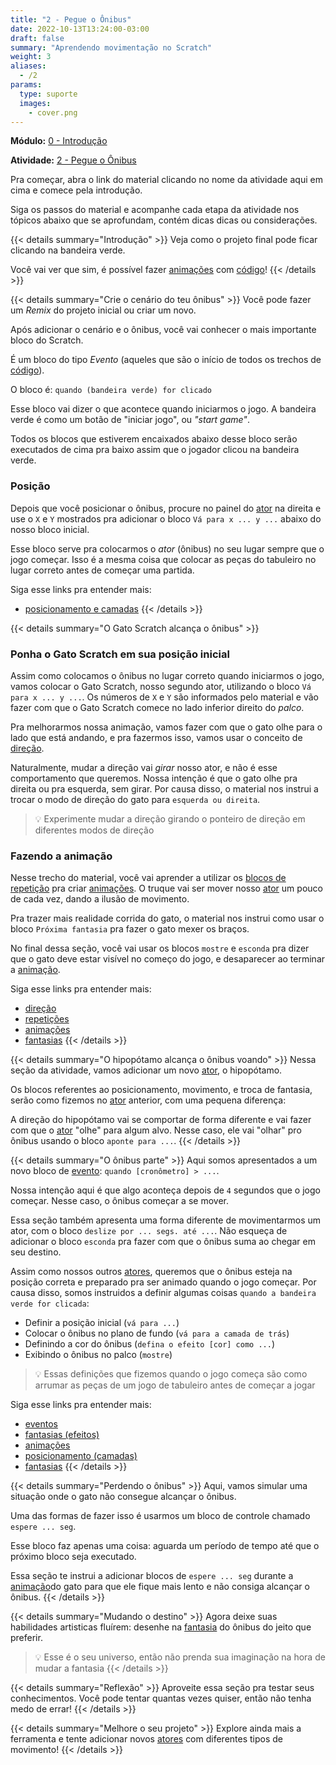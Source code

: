 ```yaml
---
title: "2 - Pegue o Ônibus"
date: 2022-10-13T13:24:00-03:00
draft: false
summary: "Aprendendo movimentação no Scratch"
weight: 3
aliases:
  - /2
params:
  type: suporte
  images:
    - cover.png
---
```


**Módulo:** [0 - Introdução](https://projects.raspberrypi.org/pt-BR/pathways/scratch-intro)

**Atividade:** [2 - Pegue o Ônibus](https://projects.raspberrypi.org/pt-BR/projects/catch-the-bus/0)

Pra começar, abra o link do material clicando no nome da atividade aqui em cima e comece pela introdução.

Siga os passos do material e acompanhe cada etapa da atividade nos tópicos abaixo que se aprofundam, contém dicas dicas ou considerações.

{{< details summary="Introdução" >}}
Veja como o projeto final pode ficar clicando na bandeira verde.

Você vai ver que sim, é possível fazer [animações](/conceitos/animacoes/) com [código](/conceitos/codigo/)!
{{< /details >}}

{{< details summary="Crie o cenário do teu ônibus" >}}
Você pode fazer um *Remix* do projeto inicial ou criar um novo.

Após adicionar o cenário e o ônibus, você vai conhecer o mais importante bloco do Scratch.

É um bloco do tipo *Evento* (aqueles que são o início de todos os trechos de [código](/conceitos/codigo/)).

O bloco é: `quando (bandeira verde) for clicado`

Esse bloco vai dizer o que acontece quando iniciarmos o jogo. A bandeira verde é como um botão de "iniciar jogo", ou *"start game"*.

Todos os blocos que estiverem encaixados abaixo desse bloco serão executados de cima pra baixo assim que o jogador clicou na bandeira verde.

### Posição

Depois que você posicionar o ônibus, procure no painel do [ator](/conceitos/atores/) na direita e use o `X` e `Y` mostrados pra adicionar o bloco `Vá para x ... y ...` abaixo do nosso bloco inicial.

Esse bloco serve pra colocarmos o *ator* (ônibus) no seu lugar sempre que o jogo começar. Isso é a mesma coisa que colocar as peças do tabuleiro no lugar correto antes de começar uma partida.

Siga esse links pra entender mais:

- [posicionamento e camadas](/conceitos/posicionamento/)
{{< /details >}}

{{< details summary="O Gato Scratch alcança o ônibus" >}}

### Ponha o Gato Scratch em sua posição inicial

Assim como colocamos o ônibus no lugar correto quando iniciarmos o jogo, vamos colocar o Gato Scratch, nosso segundo ator, utilizando o bloco `Vá para x ... y ...`. Os números de `X` e `Y` são informados pelo material e vão fazer com que o Gato Scratch comece no lado inferior direito do *palco*.

Pra melhorarmos nossa animação, vamos fazer com que o gato olhe para o lado que está andando, e pra fazermos isso, vamos usar o conceito de [direção](/conceitos/direcao/).

Naturalmente, mudar a direção vai *girar* nosso ator, e não é esse comportamento que queremos. Nossa intenção é que o gato olhe pra direita ou pra esquerda, sem girar. Por causa disso, o material nos instrui a trocar o modo de direção do gato para `esquerda ou direita`.

> 💡 Experimente mudar a direção girando o ponteiro de direção em diferentes modos de direção

### Fazendo a animação

Nesse trecho do material, você vai aprender a utilizar os [blocos de repetição](/conceitos/repeticoes/) pra criar [animações](/conceitos/animacoes/). O truque vai ser mover nosso [ator](/conceitos/atores/) um pouco de cada vez, dando a ilusão de movimento.

Pra trazer mais realidade corrida do gato, o material nos instrui como usar o bloco `Próxima fantasia` pra fazer o gato mexer os braços.

No final dessa seção, você vai usar os blocos `mostre` e `esconda` pra dizer que o gato deve estar visível no começo do jogo, e desaparecer ao terminar a [animação](/conceitos/animacoes/).

Siga esse links pra entender mais:

- [direção](/conceitos/direcao/)
- [repetições](/conceitos/repeticoes/)
- [animações](/conceitos/animacoes/)
- [fantasias](/conceitos/fantasias/)
{{< /details >}}

{{< details summary="O hipopótamo alcança o ônibus voando" >}}
Nessa seção da atividade, vamos adicionar um novo [ator](/conceitos/atores/), o hipopótamo.

Os blocos referentes ao posicionamento, movimento, e troca de fantasia, serão como fizemos no [ator](/conceitos/atores/) anterior, com uma pequena diferença:

A direção do hipopótamo vai se comportar de forma diferente e vai fazer com que o [ator](/conceitos/atores/) "olhe" para algum alvo. Nesse caso, ele vai "olhar" pro ônibus usando o bloco `aponte para ...`.
{{< /details >}}

{{< details summary="O ônibus parte" >}}
Aqui somos apresentados a um novo bloco de [evento](/conceitos/eventos/): `quando [cronômetro] > ...`.

Nossa intenção aqui é que algo aconteça depois de `4` segundos que o jogo começar. Nesse caso, o ônibus começar a se mover.

Essa seção também apresenta uma forma diferente de movimentarmos um ator, com o bloco `deslize por ... segs. até ...`. Não esqueça de adicionar o bloco `esconda` pra fazer com que o ônibus suma ao chegar em seu destino.

Assim como nossos outros [atores](/conceitos/atores/), queremos que o ônibus esteja na posição correta e preparado pra ser animado quando o jogo começar. Por causa disso, somos instruidos a definir algumas coisas `quando a bandeira verde for clicada`:

- Definir a posição inicial (`vá para ...`)
- Colocar o ônibus no plano de fundo (`vá para a camada de trás`)
- Definindo a cor do ônibus (`defina o efeito [cor] como ...`)
- Exibindo o ônibus no palco (`mostre`)

> 💡 Essas definições que fizemos quando o jogo começa são como arrumar as peças de um jogo de tabuleiro antes de começar a jogar

Siga esse links pra entender mais:

- [eventos](/conceitos/eventos/)
- [fantasias (efeitos)](/conceitos/fantasias/)
- [animações](/conceitos/animacoes/)
- [posicionamento (camadas)](/conceitos/posicionamento/)
- [fantasias](/conceitos/fantasias/)
{{< /details >}}

{{< details summary="Perdendo o ônibus" >}}
Aqui, vamos simular uma situação onde o gato não consegue alcançar o ônibus.

Uma das formas de fazer isso é usarmos um bloco de controle chamado `espere ... seg`.

Esse bloco faz apenas uma coisa: aguarda um período de tempo até que o próximo bloco seja executado.

Essa seção te instrui a adicionar blocos de `espere ... seg` durante a [animação](/conceitos/animacoes/)do gato para que ele fique mais lento e não consiga alcançar o ônibus.
{{< /details >}}

{{< details summary="Mudando o destino" >}}
Agora deixe suas habilidades artisticas fluírem: desenhe na [fantasia](/conceitos/fantasias/) do ônibus do jeito que preferir.

> 💡 Esse é o seu universo, então não prenda sua imaginação na hora de mudar a fantasia
{{< /details >}}

{{< details summary="Reflexão" >}}
Aproveite essa seção pra testar seus conhecimentos. Você pode tentar quantas vezes quiser, então não tenha medo de errar!
{{< /details >}}

{{< details summary="Melhore o seu projeto" >}}
Explore ainda mais a ferramenta e tente adicionar novos [atores](/conceitos/atores/) com diferentes tipos de movimento!
{{< /details >}}
